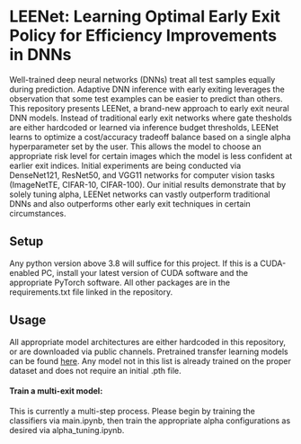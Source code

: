 # LEENet: Learning Optimal Early Exit Policy for Efficiency Improvements in DNNs

Well-trained deep neural networks (DNNs) treat all test samples equally during prediction. Adaptive DNN inference with early exiting leverages the observation that some test examples can be easier to predict than others. This repository presents LEENet, a brand-new approach to early exit neural DNN models. Instead of traditional early exit networks where gate thesholds are either hardcoded or learned via inference budget thresholds, LEENet learns to optimize a cost/accuracy tradeoff balance based on a single alpha hyperparameter set by the user. This allows the model to choose an appropriate risk level for certain images which the model is less confident at earlier exit indices. Initial experiments are being conducted via DenseNet121, ResNet50, and VGG11 networks for computer vision tasks (ImageNetTE, CIFAR-10, CIFAR-100). Our initial results demonstrate that by solely tuning alpha, LEENet networks can vastly outperform traditional DNNs and also outperforms other early exit techniques in certain circumstances.

## Setup
Any python version above 3.8 will suffice for this project. If this is a CUDA-enabled PC, install your latest version of CUDA software and the appropriate PyTorch software. All other packages are in the requirements.txt file linked in the repository.

## Usage
All appropriate model architectures are either hardcoded in this repository, or are downloaded via public channels. Pretrained transfer learning models can be found [here](https://drive.google.com/drive/folders/1fzTctAh_UhlHtxb_INw86GjkU3ls1_LR?usp=sharing). Any model not in this list is already trained on the proper dataset and does not require an initial .pth file.

#### Train a multi-exit model:
This is currently a multi-step process. Please begin by training the classifiers via main.ipynb, then train the appropriate alpha configurations as desired via alpha_tuning.ipynb.
